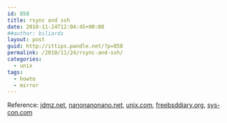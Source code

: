 ```yaml
---
id: 858
title: rsync and ssh
date: 2010-11-24T12:04:45+00:00
##author: biliards
layout: post
guid: http://ittips.pandle.net/?p=858
permalink: /2010/11/24/rsync-and-ssh/
categories:
  - unix
tags:
  - howto
  - mirror
---
```

Reference: [jdmz.net](http://troy.jdmz.net/rsync/index.html), [nanonanonano.net](http://www.nanonanonano.net/linux/rootrsync), [unix.com](http://www.unix.com/shell-programming-scripting/71961-error-permission-denied-publickey-password-keyboard-interactive.html), [freebsddiary.org](http://www.freebsddiary.org/rsync.php), [sys-con.com](http://linux.sys-con.com/node/32704)

